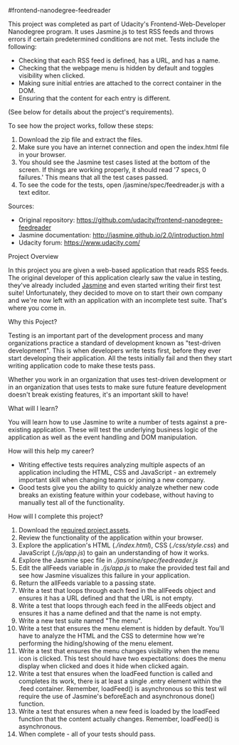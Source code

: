 #frontend-nanodegree-feedreader

This project was completed as part of Udacity's Frontend-Web-Developer Nanodegree program. It uses Jasmine.js to test RSS feeds and throws errors if certain predetermined conditions are not met. Tests include the following:

- Checking that each RSS feed is defined, has a URL, and has a name.
- Checking that the webpage menu is hidden by default and toggles visibility when clicked.
- Making sure initial entries are attached to the correct container in the DOM.
- Ensuring that the content for each entry is different.

(See below for details about the project's requirements).


To see how the project works, follow these steps:

1. Download the zip file and extract the files.
2. Make sure you have an internet connection and open the index.html file in your browser.
3. You should see the Jasmine test cases listed at the bottom of the screen. If things
are working properly, it should read '7 specs, 0 failures.' This means that all the test cases
passed.
4. To see the code for the tests, open /jasmine/spec/feedreader.js with a text editor.

Sources:

- Original repository: https://github.com/udacity/frontend-nanodegree-feedreader 
- Jasmine documentation: http://jasmine.github.io/2.0/introduction.html
- Udacity forum: https://www.udacity.com/



Project Overview

In this project you are given a web-based application that reads RSS feeds. The original developer of this application clearly saw the value in testing, they've already included [Jasmine](http://jasmine.github.io/) and even started writing their first test suite! Unfortunately, they decided to move on to start their own company and we're now left with an application with an incomplete test suite. That's where you come in.

Why this Poject?

Testing is an important part of the development process and many organizations practice a standard of development known as "test-driven development". This is when developers write tests first, before they ever start developing their application. All the tests initially fail and then they start writing application code to make these tests pass.

Whether you work in an organization that uses test-driven development or in an organization that uses tests to make sure future feature development doesn't break existing features, it's an important skill to have!


What will I learn?

You will learn how to use Jasmine to write a number of tests against a pre-existing application. These will test the underlying business logic of the application as well as the event handling and DOM manipulation.


How will this help my career?

* Writing effective tests requires analyzing multiple aspects of an application including the HTML, CSS and JavaScript - an extremely important skill when changing teams or joining a new company.
* Good tests give you the ability to quickly analyze whether new code breaks an existing feature within your codebase, without having to manually test all of the functionality.


How will I complete this project?

1. Download the [required project assets](http://github.com/udacity/frontend-nanodegree-feedreader).
2. Review the functionality of the application within your browser.
3. Explore the application's HTML (*./index.html*), CSS (*./css/style.css*) and JavaScript (*./js/app.js*) to gain an understanding of how it works.
4. Explore the Jasmine spec file in *./jasmine/spec/feedreader.js*
5. Edit the allFeeds variable in *./js/app.js* to make the provided test fail and see how Jasmine visualizes this failure in your application.
6. Return the allFeeds variable to a passing state.
7. Write a test that loops through each feed in the allFeeds object and ensures it has a URL defined and that the URL is not empty.
8. Write a test that loops through each feed in the allFeeds object and ensures it has a name defined and that the name is not empty.
9. Write a new test suite named "The menu".
10. Write a test that ensures the menu element is hidden by default. You'll have to analyze the HTML and the CSS to determine how we're performing the hiding/showing of the menu element.
11. Write a test that ensures the menu changes visibility when the menu icon is clicked. This test should have two expectations: does the menu display when clicked and does it hide when clicked again.
12. Write a test that ensures when the loadFeed function is called and completes its work, there is at least a single .entry element within the .feed container. Remember, loadFeed() is asynchronous so this test wil require the use of Jasmine's beforeEach and asynchronous done() function.
13. Write a test that ensures when a new feed is loaded by the loadFeed function that the content actually changes. Remember, loadFeed() is asynchronous.
14. When complete - all of your tests should pass.

